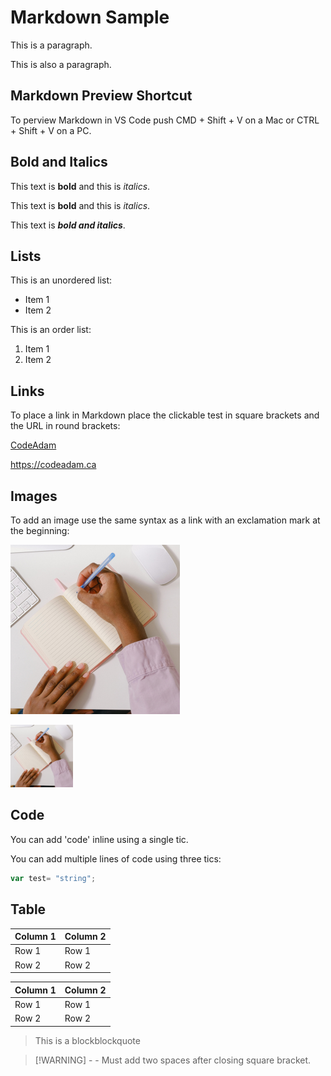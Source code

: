 
# Markdown Sample

This is a paragraph.

This is also a paragraph.

## Markdown Preview Shortcut

To perview Markdown in VS Code push CMD + Shift + V on a Mac or CTRL + Shift + V on a PC.

## Bold and Italics

This text is **bold** and this is *italics*.

This text is __bold__ and this is _italics_.

This text is **_bold and italics_**.

## Lists

This is an unordered list:

- Item 1
- Item 2

This is an order list:

1. Item 1
2. Item 2

## Links

To place a link in Markdown place the clickable test in square brackets and the URL in round brackets:

[CodeAdam](https://codeadam.ca)

https://codeadam.ca

## Images

To add an image use the same syntax as a link with an exclamation mark at the beginning:

![Note book](4.png)

<img src="4.png" width="100" />


## Code

You can add 'code' inline using a single tic.

You can add multiple lines of code using three tics:

```javascript
var test= "string";
```

## Table

Column 1 | Column 2
-- | --
Row 1      | Row 1
Row 2      | Row 2

| Column 1 | Column 2 |
| -------- | -------- |
| Row 1    | Row 1   |
| Row 2    | Row 2   |

> This is a blockblockquote

> [!WARNING] - -
> Must add two spaces after closing square bracket.

